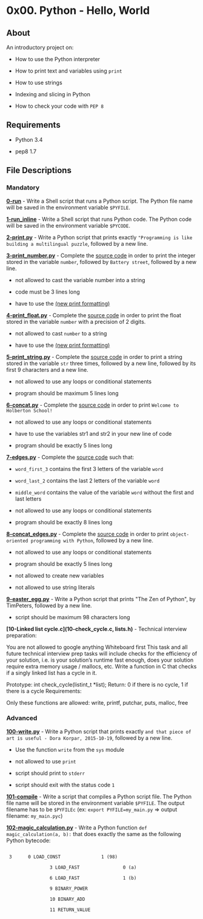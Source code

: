 # 0x00. Python - Hello, World

## About

An introductory project on:

- How to use the Python interpreter

- How to print text and variables using `print`

- How to use strings

- Indexing and slicing in Python

- How to check your code with `PEP 8`

## Requirements

- Python 3.4

- pep8 1.7

## File Descriptions

### Mandatory

**[0-run](0-run)** - Write a Shell script that runs a Python script. The Python file name will be saved in the environment variable `$PYFILE`.



**[1-run_inline](1-run_inline)** - Write a Shell script that runs Python code. The Python code will be saved in the environment variable `$PYCODE`.



**[2-print.py](2-print.py)** - Write a Python script that prints exactly `"Programming is like building a multilingual puzzle`, followed by a new line.



**[3-print_number.py](3-print_number.py)** - Complete the [source code](https://github.com/holbertonschool/0x00.py/blob/master/3-print_number.py) in order to print the integer stored in the variable `number`, followed by `Battery street`, followed by a new line.

  * not allowed to cast the variable number into a string

  * code must be 3 lines long

  * have to use the [(new print formatting)](https://pyformat.info/#number)



**[4-print_float.py](4-print_float.py)** - Complete the [source code](https://github.com/holbertonschool/0x00.py/blob/master/4-print_float.py) in order to print the float stored in the variable `number` with a precision of 2 digits.

  * not allowed to cast `number` to a string

  * have to use the [(new print formatting)](https://pyformat.info/#number)



**[5-print_string.py](5-print_string.py)** - Complete the [source code](https://intranet.hbtn.io/rltoken/SsZaCpUT5-6nybzBeUkHyw) in order to print a string stored in the variable `str` three times, followed by a new line, followed by its first 9 characters and a new line.

  * not allowed to use any loops or conditional statements

  * program should be maximum 5 lines long



**[6-concat.py](6-concat.py)** - Complete the [source code](https://github.com/holbertonschool/0x00.py/blob/master/6-concat.py) in order to print `Welcome to Holberton School!`

  * not allowed to use any loops or conditional statements

  * have to use the variables str1 and str2 in your new line of code

  * program should be exactly 5 lines long



**[7-edges.py](7-edges.py)** - Complete the [source code](https://github.com/holbertonschool/0x00.py/blob/master/7-edges.py) such that:

  * `word_first_3` contains the first 3 letters of the variable `word`

  * `word_last_2` contains the last 2 letters of the variable `word`

  * `middle_word` contains the value of the variable `word` without the first and last letters

  * not allowed to use any loops or conditional statements

  * program should be exactly 8 lines long



**[8-concat_edges.py](8-concat_edges.py)** - Complete the [source code](https://github.com/holbertonschool/0x00.py/blob/master/8-concat_edges.py) in order to print `object-oriented programming with Python`, followed by a new line.

  * not allowed to use any loops or conditional statements

  * program should be exactly 5 lines long

  * not allowed to create new variables

  * not allowed to use string literals



**[9-easter_egg.py](9-easter_egg.py)** - Write a Python script that prints "The Zen of Python", by TimPeters, followed by a new line.

  * script should be maximum 98 characters long


**[10-Linked list cycle.c](10-check_cycle.c, lists.h)** - Technical interview preparation:

You are not allowed to google anything
Whiteboard first
This task and all future technical interview prep tasks will include checks for the efficiency of your solution, i.e. is your solution’s runtime fast enough, does your solution require extra memory usage / mallocs, etc.
Write a function in C that checks if a singly linked list has a cycle in it.

Prototype: int check_cycle(listint_t *list);
Return: 0 if there is no cycle, 1 if there is a cycle
Requirements:

Only these functions are allowed: write, printf, putchar, puts, malloc, free


### Advanced

**[100-write.py](100-write.py)** - Write a Python script that prints exactly `and that piece of art is useful - Dora Korpar, 2015-10-19`, followed by a new line.

  * Use the function `write` from the `sys` module

  * not allowed to use `print`

  * script should print to `stderr`

  * script should exit with the status code `1`



**[101-compile](101-compile)** - Write a script that compiles a Python script file. The Python file name will be stored in the environment variable `$PYFILE`. The output filename has to be `$PYFILEc` (ex: `export PYFILE=my_main.py` => output filename: `my_main.pyc`)



**[102-magic_calculation.py](102-magic_calculation.py)** - Write a Python function `def magic_calculation(a, b):` that does exactly the same as the following Python bytecode:

```

 3		0 LOAD_CONST               1 (98)

              	3 LOAD_FAST                0 (a)

              	6 LOAD_FAST                1 (b)

              	9 BINARY_POWER

             	10 BINARY_ADD

             	11 RETURN_VALUE

```
